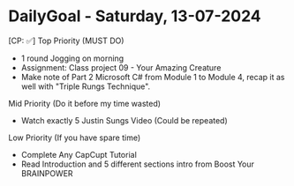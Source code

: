 # DailyGoal - Saturday, 13-07-2024
[CP: ✅]
Top Priority (MUST DO)
- 1 round Jogging on morning
- Assignment: Class project 09 - Your Amazing Creature
- Make note of Part 2 Microsoft C# from Module 1 to Module 4, recap it as well with "Triple Rungs Technique".

Mid Priority (Do it before my time wasted)
- Watch exactly 5 Justin Sungs Video (Could be repeated)

Low Priority (If you have spare time)
- Complete Any CapCupt Tutorial
- Read Introduction and 5 different sections intro from Boost Your BRAINPOWER
